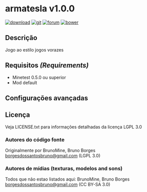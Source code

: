 # armatesla v1.0.0

[![download](https://img.shields.io/github/tag/BrunoMine/armatesla.svg?style=flat-square&label=release)](https://github.com/BrunoMine/armatesla/archive/master.zip)
[![git](https://img.shields.io/badge/git-project-green.svg?style=flat-square)](https://github.com/BrunoMine/armatesla)
[![forum](https://img.shields.io/badge/minetest-mod-green.svg?style=flat-square)](https://forum.minetest.net/viewtopic.php?f=9&t=21422&p=335715#p335715)
[![bower](https://img.shields.io/badge/bower-mod-green.svg?style=flat-square)](https://minetest-bower.herokuapp.com/mods/armatesla)

## Descrição
Jogo ao estilo jogos vorazes

## Requisitos _(Requirements)_
* Minetest 0.5.0 ou superior
* Mod default

## Configurações avançadas
## Licença
Veja LICENSE.txt para informações detalhadas da licença LGPL 3.0

### Autores do código fonte
Originalmente por BrunoMine, Bruno Borges <borgesdossantosbruno@gmail.com> (LGPL 3.0)

### Autores de mídias (texturas, modelos and sons)
Todos que não estao listados aqui:
BrunoMine, Bruno Borges <borgesdossantosbruno@gmail.com> (CC BY-SA 3.0)


 



